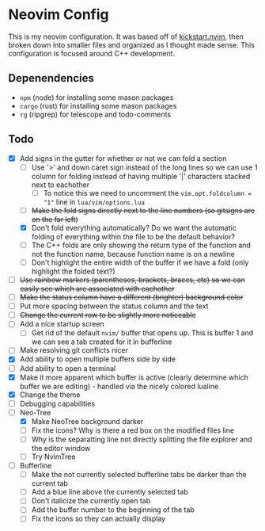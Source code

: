 # Neovim Config

This is my neovim configuration.
It was based off of [kickstart.nvim](https://github.com/nvim-lua/kickstart.nvim), then broken down into smaller files and organized as I thought made sense.
This configuration is focused around C++ development.

## Depenendencies
- `npm` (node) for installing some mason packages
- `cargo` (rust) for installing some mason packages
- `rg` (ripgrep) for telescope and todo-comments

## Todo
- [x] Add signs in the gutter for whether or not we can fold a section
    - [ ] Use '>' and down caret sign instead of the long lines so we can use 1 column for folding instead of having multiple '|' characters stacked next to eachother
        - [ ] To notice this we need to uncomment the `vim.opt.foldcolumn = "1"` line in `lua/vim/options.lua`
    - [ ] ~~Make the fold signs directly next to the line numbers (so gitsigns are on the far left)~~
    - [x] Don't fold everything automatically? Do we want the automatic folding of everything within the file to be the default behavior?
    - [ ] The C++ folds are only showing the return type of the function and not the function name, because function name is on a newline
    - [ ] Don't highlight the entire width of the buffer if we have a fold (only highlight the folded text?)
- [ ] ~~Use rainbow markers (parentheses, brackets, braces, etc) so we can easily see which are associated with eachother~~
- [ ] ~~Make the status column have a different (brighter) background color~~
- [ ] Put more spacing between the status column and the text 
- [ ] ~~Change the current row to be slightly more noticeable~~
- [ ] Add a nice startup screen
    - [ ] Get rid of the default `nvim/` buffer that opens up. This is buffer 1 and we can see a tab created for it in bufferline
- [ ] Make resolving git conflicts nicer
- [x] Add ability to open multiple buffers side by side
- [ ] Add ability to open a terminal
- [x] Make it more apparent which buffer is active (clearly determine which buffer we are editing) - handled via the nicely colored lualine
- [x] Change the theme
- [ ] Debugging capabilities
- [ ] Neo-Tree
    - [x] Make NeoTree background darker
    - [ ] Fix the icons? Why is there a red box on the modified files line
    - [ ] Why is the separatting line not directly splitting the file explorer and the editor window
    - [ ] Try NvimTree
- [ ] Bufferline
    - [ ] Make the not currently selected bufferline tabs be darker than the current tab
    - [ ] Add a blue line above the currently selected tab
    - [ ] Don't italicize the currently open tab
    - [ ] Add the buffer number to the beginning of the tab
    - [ ] Fix the icons so they can actually display
